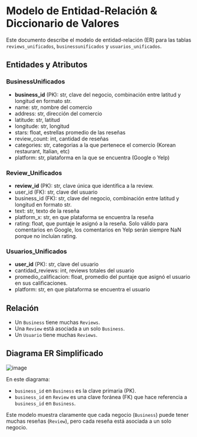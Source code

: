# Modelo de Entidad-Relación & Diccionario de Valores

Este documento describe el modelo de entidad-relación (ER) para las tablas `reviews_unificados`,  `businessunificados` y `usuarios_unificados`.

## Entidades y Atributos

### BusinessUnificados
- **business_id** (PK): str, clave del negocio, combinación entre latitud y longitud en formato str.
- name: str, nombre del comercio
- address: str, dirección del comercio
- latitude: str, latitud
- longitude: str, longitud
- stars: float, estrellas promedio de las reseñas
- review_count: int, cantidad de reseñas 
- categories: str, categorias a la que pertenece el comercio (Korean restaurant, Italian, etc)
- platform: str, plataforma en la que se encuentra (Google o Yelp)

### Review_Unificados
- **review_id** (PK): str, clave única que identifica a la review. 
- user_id (FK): str, clave del usuario
- business_id (FK): str, clave del negocio, combinación entre latitud y longitud en formato str.
- text: str, texto de la reseña
- platform_x: str, en que plataforma se encuentra la reseña
- rating: float, que puntaje le asignó a la reseña. Solo válido para comentarios en Google, los comentarios en Yelp serán siempre NaN porque no incluían rating.

### Usuarios_Unificados
- **user_id** (PK): str, clave del usuario
- cantidad_reviews: int, reviews totales del usuario
- promedio_calificacion: float, promedio del puntaje que asignó el usuario en sus calificaciones. 
- platform: str, en que plataforma se encuentra el usuario

## Relación

- Un `Business` tiene muchas `Reviews`.
- Una `Review` está asociada a un solo `Business`.
- Un `Usuario` tiene muchas `Reviews`.

## Diagrama ER Simplificado

![image](https://github.com/LucaTraversa17/ProyectoFinalHenry/assets/88990751/086fcb91-131c-4924-9f3b-46c2740b1c66)



En este diagrama:
- `business_id` en `Business` es la clave primaria (PK).
- `business_id` en `Review` es una clave foránea (FK) que hace referencia a `business_id` en `Business`.

Este modelo muestra claramente que cada negocio (`Business`) puede tener muchas reseñas (`Review`), pero cada reseña está asociada a un solo negocio.


